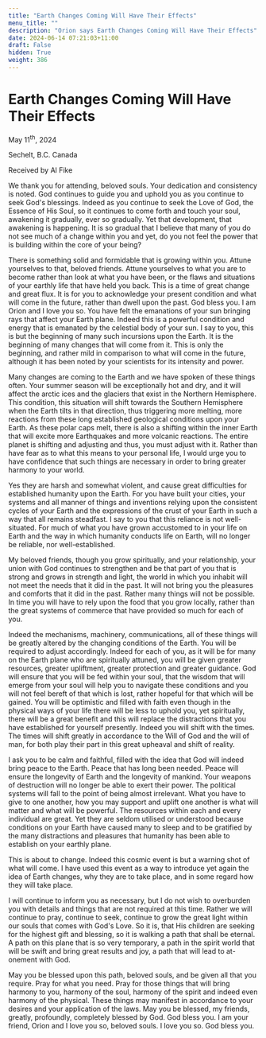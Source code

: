 ```yaml
---
title: "Earth Changes Coming Will Have Their Effects"
menu_title: ""
description: "Orion says Earth Changes Coming Will Have Their Effects"
date: 2024-06-14 07:21:03+11:00
draft: False
hidden: True
weight: 386
---
```

# Earth Changes Coming Will Have Their Effects

May 11<sup>th</sup>, 2024

Sechelt, B.C. Canada

Received by Al Fike 


We thank you for attending, beloved souls. Your dedication and consistency is noted. God continues to guide you and uphold you as you continue to seek God's blessings. Indeed as you continue to seek the Love of God, the Essence of His Soul, so it continues to come forth and touch your soul, awakening it gradually, ever so gradually. Yet that development, that awakening is happening. It is so gradual that I believe that many of you do not see much of a change within you and yet, do you not feel the power that is building within the core of your being? 

There is something solid and formidable that is growing within you. Attune yourselves to that, beloved friends. Attune yourselves to what you are to become rather than look at what you have been, or the flaws and situations of your earthly life that have held you back. This is a time of great change and great flux. It is for you to acknowledge your present condition and what will come in the future, rather than dwell upon the past.
God bless you. I am Orion and I love you so. You have felt the emanations of your sun bringing rays that affect your Earth plane. Indeed this is a powerful condition and energy that is emanated by the celestial body of your sun. I say to you, this is but the beginning of many such incursions upon the Earth. It is the beginning of many changes that will come from it. This is only the beginning, and rather mild in comparison to what will come in the future, although it has been noted by your scientists for its intensity and power.

Many changes are coming to the Earth and we have spoken of these things often. Your summer season will be exceptionally hot and dry, and it will affect the arctic ices and the glaciers that exist in the Northern Hemisphere. This condition, this situation will shift towards the Southern Hemisphere when the Earth tilts in that direction, thus triggering more melting, more reactions from these long established geological conditions upon your Earth. As these polar caps melt, there is also a shifting within the inner Earth that will excite more Earthquakes and more volcanic reactions. The entire planet is shifting and adjusting and thus, you must adjust with it. Rather than have fear as to what this means to your personal life, I would urge you to have confidence that such things are necessary in order to bring greater harmony to your world.

Yes they are harsh and somewhat violent, and cause great difficulties for  established humanity upon the Earth. For you have built your cities, your systems and all manner of things and inventions relying upon the consistent cycles of your Earth and the expressions of the crust of your Earth in such a way that all remains steadfast. I say to you that this reliance is not well-situated. For much of what you have grown accustomed to in your life on Earth and the way in which humanity conducts life on Earth, will no longer be reliable, nor well-established.

My beloved friends, though you grow spiritually, and your relationship, your union with God continues to strengthen and be that part of you that is strong and grows in strength and light, the world in which you inhabit will not meet the needs that it did in the past. It will not bring you the pleasures and comforts that it did in the past. Rather many things will not be possible. In time you will have to rely upon the food that you grow locally, rather than the great systems of commerce that have provided so much for each of you.

Indeed the mechanisms, machinery, communications, all of these things will be greatly altered by the changing conditions of the Earth. You will be required to adjust accordingly. Indeed for each of you, as it will be for many on the Earth plane who are spiritually attuned, you will be given greater resources, greater upliftment, greater protection and greater guidance. God will ensure that you will be fed within your soul, that the wisdom that will emerge from your soul will help you to navigate these conditions and you will not feel bereft of that which is lost, rather hopeful for that which will be gained. You will be optimistic and filled with faith even though in the physical ways of your life there will be less to uphold you, yet spiritually, there will be a great benefit and this will replace the distractions that you have established for yourself presently. Indeed you will shift with the times. The times will shift greatly in accordance to the Will of God and the will of man, for both play their part in this great upheaval and shift of reality.

I ask you to be calm and faithful, filled with the idea that God will indeed bring peace to the Earth. Peace that has long been needed. Peace will ensure the longevity of Earth and the longevity of mankind. Your weapons of destruction will no longer be able to exert their power. The political systems will fall to the point of being almost irrelevant. What you have to give to one another, how you may support and uplift one another is what will matter and what will be powerful. The resources within each and every individual are great. Yet they are seldom utilised or understood because conditions on your Earth have caused many to sleep and to be gratified by the many distractions and pleasures that humanity has been able to establish on your earthly plane.

This is about to change. Indeed this cosmic event is but a warning shot of what will come. I have used this event as a way to introduce yet again the idea of Earth changes, why they are to take place, and in some regard how they will take place.

I will continue to inform you as necessary, but I do not wish to overburden you with details and things that are not required at this time. Rather we will continue to pray, continue to seek, continue to grow the great light within our souls that comes with God's Love. So it is, that His children are seeking for the highest gift and blessing, so it is walking a path that shall be eternal. A path on this plane that is so very temporary, a path in the spirit world that will be swift and bring great results and joy, a path that will lead to at-onement with God.

May you be blessed upon this path, beloved souls, and be given all that you require. Pray for what you need. Pray for those things that will bring harmony to you, harmony of the soul, harmony of the spirit and indeed even harmony of the physical. These things may manifest in accordance to your desires and your application of the laws. May you be blessed, my friends, greatly, profoundly, completely blessed by God. God bless you. I am your friend, Orion and I love you so, beloved souls. I love you so. God bless you.  